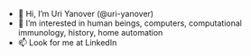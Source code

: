 - 👋 Hi, I’m Uri Yanover (@uri-yanover)
- 👀 I’m interested in human beings, computers, computational immunology, history, home automation
- 📫 Look for me at LinkedIn
